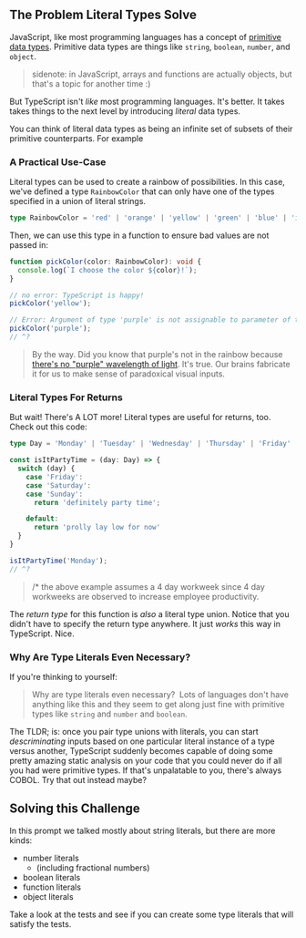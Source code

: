 ## The Problem Literal Types Solve

JavaScript, like most programming languages has a concept of [primitive data types](todo-primitive-data-types).  Primitive data types are things like `string`, `boolean`, `number`, and `object`.

> sidenote: in JavaScript, arrays and functions are actually objects, but that's a topic for another time :)

But TypeScript isn't _like_ most programming languages.  It's better.  It takes takes things to the next level by introducing _literal_ data types.

You can think of literal data types as being an infinite set of subsets of their primitive counterparts.  For example

### A Practical Use-Case

Literal types can be used to create a rainbow of possibilities.  In this case, we've defined a type `RainbowColor` that can only have one of the types specified in a union of literal strings.

```ts
type RainbowColor = 'red' | 'orange' | 'yellow' | 'green' | 'blue' | 'indigo' | 'violet';
```

Then, we can use this type in a function to ensure bad values are not passed in:

```ts
function pickColor(color: RainbowColor): void {
  console.log(`I choose the color ${color}!`);
}

// no error: TypeScript is happy!
pickColor('yellow');

// Error: Argument of type 'purple' is not assignable to parameter of type 'RainbowColor'.
pickColor('purple');
// ^?
```

> By the way.  Did you know that purple's not in the rainbow because [there's no "purple" wavelength of light](https://www.youtube.com/results?search_query=purple+is+not+a+color).  It's true.  Our brains fabricate it for us to make sense of paradoxical visual inputs.

### Literal Types For Returns

But wait! There's A LOT more!  Literal types are useful for returns, too.  Check out this code:

```ts
type Day = 'Monday' | 'Tuesday' | 'Wednesday' | 'Thursday' | 'Friday' | 'Saturday' | 'Sunday';

const isItPartyTime = (day: Day) => {
  switch (day) {
    case 'Friday':
    case 'Saturday':
    case 'Sunday':
      return 'definitely party time';

    default:
      return 'prolly lay low for now'
  }
}

isItPartyTime('Monday');
// ^?
```

> /* the above example assumes a 4 day workweek since 4 day workweeks are observed to increase employee productivity.

The _return type_ for this function is _also_ a literal type union.  Notice that you didn't have to specify the return type anywhere.  It just _works_ this way in TypeScript.  Nice.

### Why Are Type Literals Even Necessary?

If you're thinking to yourself:

> Why are type literals even necessary?  Lots of languages don't have anything like this and they seem to get along just fine with primitive types like `string` and `number` and `boolean`.

The TLDR; is: once you pair type unions with literals, you can start _descriminating_ inputs based on one particular literal instance of a type versus another, TypeScript suddenly becomes capable of doing some pretty amazing static analysis on your code that you could never do if all you had were primitive types.  If that's unpalatable to you, there's always COBOL.  Try that out instead maybe?

## Solving this Challenge

In this prompt we talked mostly about string literals, but there are more kinds:

- number literals
  - (including fractional numbers)
- boolean literals
- function literals
- object literals

Take a look at the tests and see if you can create some type literals that will satisfy the tests.
